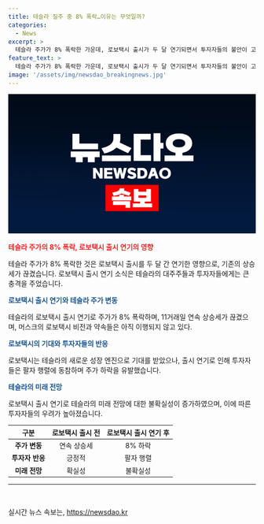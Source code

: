 ```yaml
---
title: 테슬라 질주 중 8% 폭락…이유는 무엇일까?
categories:
  - News
excerpt: >
  테슬라 주가가 8% 폭락한 가운데, 로보택시 출시가 두 달 연기되면서 투자자들의 불안이 고조되고 있다. 테슬라는 로보택시를 10월로 연기한다고 밝혔는데, 이는 일론 머스크가 2019년 제시한 로보택시 비전과는 대조적이다. 이로 인해 투자자들은 팔자 행렬에 동참하고 있는 상황이다. 
feature_text: >
  테슬라 주가가 8% 폭락한 가운데, 로보택시 출시가 두 달 연기되면서 투자자들의 불안이 고조되고 있다. 테슬라는 로보택시를 10월로 연기한다고 밝혔는데, 이는 일론 머스크가 2019년 제시한 로보택시 비전과는 대조적이다. 이로 인해 투자자들은 팔자 행렬에 동참하고 있는 상황이다. 
image: '/assets/img/newsdao_breakingnews.jpg'
---
```


<p><img src="/assets/img/newsdao_breakingnews.jpg" alt="cryptoinkorea 속보" /></p>

<p><b><span style="color: #ee2323;">테슬라 주가의 8% 폭락, 로보택시 출시 연기의 영향</span></b></p>

<p data-ke-size="size16">테슬라 주가가 8% 폭락한 것은 로보택시 출시를 두 달 간 연기한 영향으로, 기존의 상승세가 끊겼습니다. 로보택시 출시 연기 소식은 테슬라의 대주주들과 투자자들에게는 큰 충격을 주었습니다.</p>

<p><b><span style="color: #1a5490;">로보택시 출시 연기와 테슬라 주가 변동</span></b></p>

<p data-ke-size="size16">테슬라의 로보택시 출시 연기로 주가가 8% 폭락하며, 11거래일 연속 상승세가 끊겼으며, 머스크의 로보택시 비전과 약속들은 아직 이행되지 않고 있다.</p>

<p><b><span style="color: #1a5490;">로보택시의 기대와 투자자들의 반응</span></b></p>

<p data-ke-size="size16">로보택시는 테슬라의 새로운 성장 엔진으로 기대를 받았으나, 출시 연기로 인해 투자자들은 팔자 행렬에 동참하며 주가 하락을 유발했습니다.</p>

<p><b><span style="color: #1a5490;">테슬라의 미래 전망</span></b></p>

<p data-ke-size="size16">로보택시 출시 연기로 테슬라의 미래 전망에 대한 불확실성이 증가하였으며, 이에 따른 투자자들의 우려가 높아졌습니다.</p>

<table>
    <thead>
        <tr>
            <th>구분</th>
            <th>로보택시 출시 전</th>
            <th>로보택시 출시 연기 후</th>
        </tr>
    </thead>
    <tbody>
        <tr>
            <td style="text-align: center; height: 17px;"><b>주가 변동</b></td>
            <td style="text-align: center; height: 17px;">연속 상승세</td>
            <td style="text-align: center; height: 17px;">8% 하락</td>
        </tr>
        <tr>
            <td style="text-align: center; height: 17px;"><b>투자자 반응</b></td>
            <td style="text-align: center; height: 17px;">긍정적</td>
            <td style="text-align: center; height: 17px;">팔자 행렬</td>
        </tr>
        <tr>
            <td style="text-align: center; height: 17px;"><b>미래 전망</b></td>
            <td style="text-align: center; height: 17px;">확실성</td>
            <td style="text-align: center; height: 17px;">불확실성</td>
        </tr>
    </tbody>
</table>

<p><hr><p data-ke-size="size16">&nbsp;</p></p>
실시간 뉴스 속보는, <a href="https://newsdao.kr" rel="dofollow">https://newsdao.kr</a>


